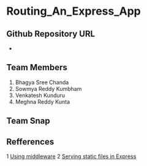 # Routing_An_Express_App

## Github Repository URL
-



## Team Members
1. Bhagya Sree Chanda
1. Sowmya Reddy Kumbham
1. Venkatesh Kunduru
1. Meghna Reddy Kunta


## Team Snap



## Refferences

1 [Using middleware](https://expressjs.com/en/guide/using-middleware.html)
2 [Serving static files in Express](https://expressjs.com/en/starter/static-files.html)
